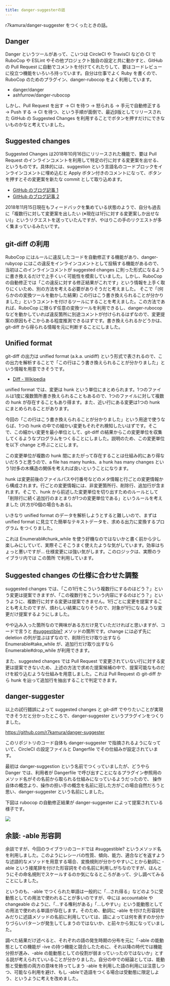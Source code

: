 ```yaml
---
title: danger-suggesterの話
---
```


r7kamura/danger-suggester をつくったときの話。

## Danger

Danger というツールがあって、こいつは CircleCI や TravisCI などの CI で RuboCop や ESLint やその他プロジェクト独自の設定と共に動かすと、GitHub の Pull Request に自動でコメントを付けてくれたりして、要はコードレビューに役立つ機能をいろいろ持っています。自分は仕事でよく Ruby を書くので、RuboCop のためのプラグイン、danger-rubocop をよく利用しています。

- danger/danger
- ashfurrow/danger-rubocop

しかし、Pull Request を出す → CI を待つ → 怒られる → 手元で自動修正する → Push する → CI を待つ、という手順が面倒で、最近β版としてリリースされた GitHub の Suggested Changes を利用することでボタンを押すだけにできないものかなと考えていました。

## Suggested changes

Suggested Changes は2018年10月16日にリリースされた機能で、要は Pull Request のインラインコメントを利用して特定の行に対する変更案を出せる、というものです。具体的には、suggestion という言語名のコードブロックをインラインコメントに埋め込むと Apply ボタン付きのコメントになって、ボタンを押すとその変更案を新たな commit として取り込めます。

- [GitHub のブログ記事 1][1]
- [GitHub のブログ記事 2][2]

2018年11月15日現在もフィードバックを集めている状態のようで、自分も過去に「複数行に対して変更案を出したい (※現在は1行に対する変更案しか出せない)」というリクエストを送っていたんですが、やはりこの手のリクエストが多く集まっているみたいです。

## git-diff の利用

RuboCop にはルールに違反したコードを自動修正する機能があり、danger-rubycop にはこの違反をインラインコメントとして投稿する機能があるので、当初はこのインラインコメントが suggested changes に則った形式になるように書き換えるだけで上手くいく可能性を模索していました。しかし、RuboCop の自動修正では「この違反に対する修正結果がこれです」という情報を上手く取りにくいため、別の方法を考える必要がありそうだと考えました。
そこで「(何らかのの変換ツールを動かした結果) この行はこう書き換えられることが分かりました」というコメントを付けるツールにすることを考えました。この方法であれば、RuboCop に限らず任意の変換ツールを利用できるし、danger-rubocop などを動かしていれば違反箇所に別途コメントが付けられるはずなので、変更提案の原因もそこからある程度推測できるはずです。書き換えられるかどうかは、git-diff から得られる情報を元に判断することにしました。

## Unified format

git-diff の出力は unified format (a.k.a. unidiff) という形式で表されるので、この出力を解析することで「この行はこう書き換えられることが分かりました」という情報を用意できそうです。

- [Diff - Wikipedia][3]

unified format では、変更は hunk という単位にまとめられます。1つのファイルは1度に複数箇所書き換えられることもあるので、1つのファイルに対して複数の hunk が存在することもあり得ます。また、近い行にある変更は1つの hunk にまとめられることがあります。

今回の「この行はこう書き換えられることが分かりました」という用途で使うならば、1つの hunk の中での細かい変更もそれぞれ検知したいはずです。そこで、この細かい変更を最小単位として、git-diff の結果からこの変更単位を収集してくるようなプログラムをつくることにしました。説明のため、この変更単位を以下 change と呼ぶことにします。

この変更単位が複数の hunk 間にまたがって存在することは仕組み的にあり得ないだろうと思うので、a file has many hunks、a hunk has many changes という1対多の木構造の関係を考えれば良いということになります。

hunk は変更前後のファイルパスや行番号などのメタ情報と行ごとの変更情報から構成されます。行ごとの変更情報には、非変更箇所行、削除行、追加行が含まれます。そこで、hunk から前述した変更単位を切り出すためのルールとして「削除行に続く追加行のまとまりが1つの変更単位である」というルールを考えました (片方が0個の場合もある)。

いきなり unified format のデータを解析しようとすると難しいので、まずは unified format に見立てた簡単なテキストデータを、求める出力に変換するプログラム をつくりました。

これは Enumerabl#chunk_while を使う好機なのではないかと書く前から少し楽しみにしていて、実際そこそこうまく使えたような気がしています。効率はちょっと悪いですが... 仕様変更には強い気がします。このロジックは、実際のライブラリ内では この箇所 で利用しています。

## Suggested changes の仕様に合わせた調整

suggested changes では、「この1行をこういう複数行にするのはどう？」という変更は提案できますが、「この複数行をこういう内容にするのはどう？」というように、複数行に対する変更は提案できません。1行ごとに変更を提案することも考えたのですが、煩わしい結果になりそうので、対象が1行になるような変更だけ提案するようにしました。

やや込み入った箇所なので興味がある方だけ見ていただければと思いますが、コードで言うと [#suggestible?][4] メソッドの箇所です。change には必ず先に deletion の列が並ぶはずなので、削除行だけ取り出すなら Enumerable#take_while が、追加行だけ取り出すなら Enumerable#drop_while が利用できます。

また、suggested changes では Pull Request で変更されていない行に対する変更は提案できないため、上述の方法で求めた提案候補の中で、提案可能なものだけを絞り込むような仕組みを用意しました。これは Pull Request の git-diff から hunk を辿って追加行を抽出することで判定できます。

## danger-suggester

以上の試行錯誤によって suggested changes と git-diff でやりたいことが実現できそうだと分かったところで、danger-suggester というプラグインをつくりました。

<https://github.com/r7kamura/danger-suggester>

このリポジトリのコード自体も danger-suggester で指摘されるようになっていて、CircleCI の設定ファイルと Dangerfile でその仕組みが設定されています。

最初は danger-suggestion という名前でつくっていましたが、どうやら Danger では、利用者が Dangerfile で呼び出すことになるプラグイン参照用のメソッド名がその名前から取られる仕組みになっているようだったので、 操作自体の概念より、操作の担い手の概念を名前に冠した方がこの場合自然だろうと思い、danger-suggester という名前にしました。

下図は rubocop の自動修正結果が danger-suggester によって提案されている様子です。

![](/images/2018-11-15-danger-suggester.png)

## 余談: -able 形容詞

余談ですが、今回のライブラリのコードでは #suggestible? というメソッド名を利用しました。このようにレシーバの性質、傾向、能力、適合などを返すような述語的なメソッドを用意する場合、変換規則が分かりやすいことから動詞に -able という接尾辞を付けた形容詞をその名前に利用しがちなのですが、ほんとうにその命名規則でスケールするのか気になるところがあって、少し調べてみることにしました。

というのも、-able でつくられた単語は一般的に「...され得る」などのように受動態としての用法で使われることが多いのですが、中には accountable や changeable のように、「...する権利がある」「...しやすい」という能動態としての用法で使われる単語が存在します。そのため、動詞に -able を付けた形容詞をみだりに述語メソッドの名前に利用していては、語によっては何を表すのか分かりづらいパターンが発生してしまうのではないか、と前々から気になっていました。

調べた結果だけ述べると、それぞれの語の発生時期の分布を元に「-able の能動態としての機能が -ive の持つ機能と競合したために、それ以降の時代では機能分担が進み、-able の能動態としての役割が弱まっていったのではないか」とする説が考えられていいることが分かりました。自分の中での結論としては、能動態と受動態の両方の意味を持ってしまう -able を利用した語の利用には注意しつつ、可能なら利用を避け、もし -ableで造語をつくる場合は受動態に限定しよう、というように考えを改めました。

[1]: <https://github.blog/changelog/2018-10-16-suggested-changes/>
[2]: <https://github.blog/2018-11-01-suggested-changes-update/>
[3]: <https://ja.wikipedia.org/wiki/Diff>
[4]: <https://github.com/r7kamura/danger-suggester/blob/79a3fb0904ce15b45dcbb756349bd584175a5148/lib/danger/suggester/change.rb#L23-L26>

